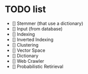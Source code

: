 TODO list
==========

- [] Stemmer (that use a dictionary)
- [] Input (from database)
- [] Indexing
- [] Inverted Indexing
- [] Clustering
- [] Vector Space
- [] Dictionary
- [] Web Crawler
- [] Probabilistic Retirieval
